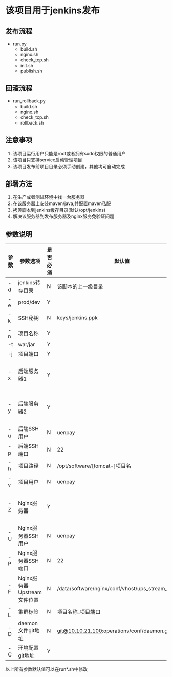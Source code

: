 







# 该项目用于jenkins发布 

## 发布流程

- run.py
  - build.sh
  - nginx.sh
  - check_tcp.sh
  - init.sh
  - publish.sh

## 回滚流程

- run_rollback.py
  - build.sh
  - nginx.sh
  - check_tcp.sh
  - rollback.sh

## 注意事项

1. 该项目运行用户只能是root或者拥有sudo权限的普通用户
2. 该项目只支持service启动管理项目
3. 该项目发布前项目目录必须手动创建，其他均可自动完成

## 部署方法

1. 在生产或者测试环境中找一台服务器
2. 在该服务器上安装maven/java,并配置maven私服
3. 拷贝脚本到jenkins缓存目录(默认/opt/jenkins)
4. 解决该服务器到发布服务器及nginx服务免验证问题

## 参数说明

| 参数 | 参数选项                    | 是否必须 | 默认值                                               | 备注                                            |
| ---- | --------------------------- | -------- | ---------------------------------------------------- | ----------------------------------------------- |
| -d   | jenkins转存目录             | N        | 该脚本的上一级目录                                   |                                                 |
| -e   | prod/dev                    | Y        |                                                      |                                                 |
| -k   | SSH秘钥                     | N        | keys/jenkins.ppk                                     | keys/jenkins.pub为公钥                          |
| -n   | 项目名称                    | Y        |                                                      |                                                 |
| -t   | war/jar                     | Y        |                                                      |                                                 |
| -j   | 项目端口                    | Y        |                                                      |                                                 |
| -x   | 后端服务器1                 | Y        |                                                      | 支持集群，多个配置("0.0.0.0 1.1.1.1")用空格隔开 |
| -y   | 后端服务器2                 | Y        |                                                      | 支持集群，多个配置("0.0.0.0 1.1.1.1")用空格隔开 |
| -u   | 后端SSH用户                 | N        | uenpay                                               | 需要在后端服务器手动创建                        |
| -p   | 后端SSH端口                 | N        | 22                                                   |                                                 |
| -h   | 项目路径                    | N        | /opt/software/[tomcat-]项目名                        |                                                 |
| -v   | 项目用户                    | N        | uenpay                                               | 需要在后端服务器手动创建                        |
| -Z   | Nginx服务器                 | Y        |                                                      | 支持集群，多个配置("0.0.0.0 1.1.1.1")用空格隔开 |
| -U   | Nginx服务器SSH用户          | N        | uenpay                                               |                                                 |
| -P   | Nginx服务器SSH端口          | N        | 22                                                   |                                                 |
| -F   | Nginx服务器Upstream文件位置 | N        | /data/software/nginx/conf/vhost/ups_stream_list.conf | 一个测试文件                                    |
| -L   | 集群标签                    | N        | 项目名称_项目端口                                    |                                                 |
| -D   | daemon文件git地址           | N        | git@10.10.21.100:operations/conf/daemon.git          | 项目启动脚本通用git地址                         |
| -C   | 环境配置git地址             | Y        |                                                      |                                                 |

以上所有参数默认值可以在run*.sh中修改